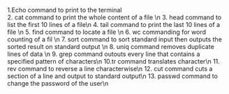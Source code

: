 1.Echo command to print to the terminal\
2. cat command to print the whole content of a file \n
3. head command to list the first 10 lines of a file\n
4. tail command to print the last 10 lines of a file \n
5. find command to locate a file \n 
6. wc commanding for word counting of a fil \n 
7. sort command to sort standard input then outputs the sorted result on standard output \n
8. uniq command removes duplicate lines of data \n
9. grep command outouts every line that contains a specified pattern of characters\n
10.tr command translates character\n
11. rev command to reverse a line characterwise\n
12. cut command cuts a section of a line and output to standard output\n
13. passwd command to change the password of the user\n